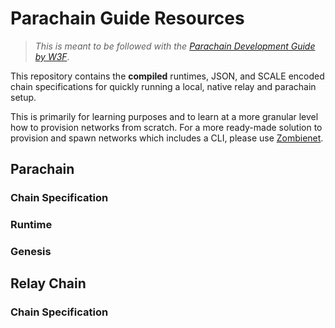 # Parachain Guide Resources

> _This is meant to be followed with the [Parachain Development Guide by W3F](https://education.web3.foundation/docs/introparachain)_.

This repository contains the **compiled** runtimes, JSON, and SCALE encoded chain specifications for quickly running a local, native relay and parachain setup.

This is primarily for learning purposes and to learn at a more granular level how to provision networks from scratch.  For a more ready-made solution to provision and spawn networks which includes a CLI, please use [Zombienet](https://github.com/paritytech/zombienet).

## Parachain

### Chain Specification

### Runtime

### Genesis

## Relay Chain

### Chain Specification


